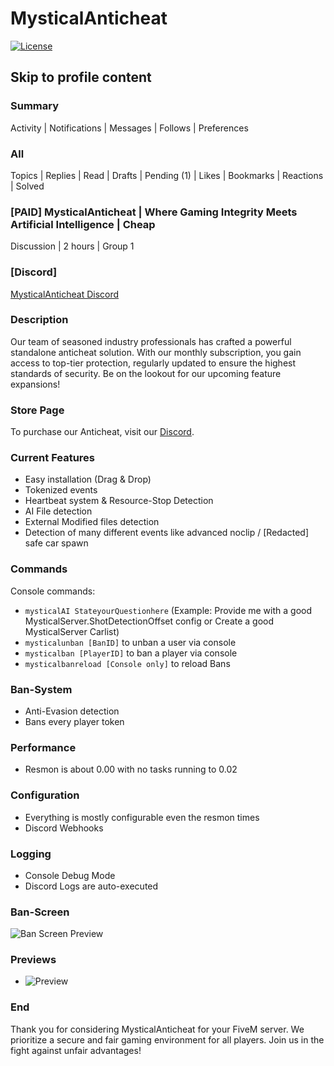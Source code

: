 # MysticalAnticheat

[![License](https://img.shields.io/badge/License-YourLicense-brightgreen)](https://github.com/YourUsername/YourRepository/blob/main/LICENSE)

## Skip to profile content

### Summary
Activity | Notifications | Messages | Follows | Preferences

### All
Topics | Replies | Read | Drafts | Pending (1) | Likes | Bookmarks | Reactions | Solved

### [PAID] MysticalAnticheat | Where Gaming Integrity Meets Artificial Intelligence | Cheap
Discussion | 2 hours | Group 1

### [Discord]
[MysticalAnticheat Discord](https://discord.gg/2YXvTYkdTM)

### Description
Our team of seasoned industry professionals has crafted a powerful standalone anticheat solution. With our monthly subscription, you gain access to top-tier protection, regularly updated to ensure the highest standards of security. Be on the lookout for our upcoming feature expansions!

### Store Page
To purchase our Anticheat, visit our [Discord](https://discord.gg/2YXvTYkdTM).

### Current Features
- Easy installation (Drag & Drop)
- Tokenized events
- Heartbeat system & Resource-Stop Detection
- AI File detection
- External Modified files detection
- Detection of many different events like advanced noclip / [Redacted] safe car spawn

### Commands
Console commands:
- `mysticalAI StateyourQuestionhere` (Example: Provide me with a good MysticalServer.ShotDetectionOffset config or Create a good MysticalServer Carlist)
- `mysticalunban [BanID]` to unban a user via console
- `mysticalban [PlayerID]` to ban a player via console
- `mysticalbanreload [Console only]` to reload Bans

### Ban-System
- Anti-Evasion detection
- Bans every player token

### Performance
- Resmon is about 0.00 with no tasks running to 0.02

### Configuration
- Everything is mostly configurable even the resmon times
- Discord Webhooks

### Logging
- Console Debug Mode
- Discord Logs are auto-executed

### Ban-Screen
![Ban Screen Preview](https://media.discordapp.net/attachments/1156839011265036339/1164286621378683020/image_7.png?ex=6542a969&is=65303469&hm=f31abf0eadedfbb75643397d37e34ecc1915e5fec88a0f15e53a6adb0ecdf49b&=)

### Previews
- ![Preview](https://youtu.be/AyJ1agXbA0g?si=ho1JdxiFPATtddR4)

### End
Thank you for considering MysticalAnticheat for your FiveM server. We prioritize a secure and fair gaming environment for all players. Join us in the fight against unfair advantages!

